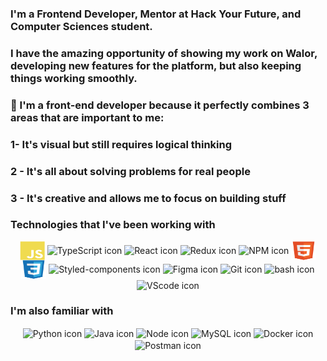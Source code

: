 ### I'm a Frontend Developer, Mentor at Hack Your Future, and Computer Sciences student.
### I have the amazing opportunity of showing my work on Walor, developing new features for the platform, but also keeping things working smoothly.

 
### 💞️ I'm a front-end developer because it perfectly combines 3 areas that are important to me:
### 1- It's visual but still requires logical thinking
### 2 - It's all about solving problems for real people
### 3 - It's creative and allows me to focus on building stuff

### Technologies that I've been working with
 <div align="center">
       <img align="center" alt="JavaScript icon" height="30" width="40" src="https://raw.githubusercontent.com/devicons/devicon/master/icons/javascript/javascript-plain.svg"> 
       <img align="center" alt="TypeScript icon" height="30" src="https://cdn.jsdelivr.net/gh/devicons/devicon/icons/typescript/typescript-original.svg" />
       <img align="center" alt="React icon" icon" height="30" width="40" src="https://cdn.jsdelivr.net/gh/devicons/devicon/icons/react/react-original.svg">
       <img align="center" alt="Redux icon" icon" height="30" width="40" src="https://cdn.jsdelivr.net/gh/devicons/devicon/icons/redux/redux-original.svg" />          
       <img align="center" alt="NPM icon" height="30" width="40" src="https://cdn.jsdelivr.net/gh/devicons/devicon/icons/npm/npm-original-wordmark.svg" />   
       <img align="center" alt="HTML icon" height="30" width="40" src="https://raw.githubusercontent.com/devicons/devicon/master/icons/html5/html5-original.svg">
       <img align="center" alt="CSS icon" height="30" width="40" src="https://raw.githubusercontent.com/devicons/devicon/master/icons/css3/css3-original.svg">
       <img align="center" alt="Styled-components icon" height="30" width="40" src="https://avatars.githubusercontent.com/u/20658825?s=200&v=4">
       <img align="center" alt="Figma icon" height="30" width="40" src="https://cdn.jsdelivr.net/gh/devicons/devicon/icons/figma/figma-original.svg" />
       <img align="center" alt="Git icon" height="30" width="40" src="https://cdn.jsdelivr.net/gh/devicons/devicon/icons/git/git-original.svg">
       <img align="center" alt="bash icon" height="30" width="40" src="https://cdn.jsdelivr.net/gh/devicons/devicon/icons/bash/bash-original.svg" />
       <img align="center" alt="VScode icon" height="30" width="40" src="https://cdn.jsdelivr.net/gh/devicons/devicon/icons/vscode/vscode-original.svg">       
</div>

### I'm also familiar with 
<div align="center">
  <img align="center" alt="Python icon" height="30" width="40" src="https://cdn.jsdelivr.net/gh/devicons/devicon/icons/python/python-original.svg" />
  <img align="center" alt="Java icon" height="30" width="40" src="https://cdn.jsdelivr.net/gh/devicons/devicon/icons/java/java-original.svg" />
  <img align="center" alt="Node icon" height="30" width="40" src="https://cdn.jsdelivr.net/gh/devicons/devicon/icons/nodejs/nodejs-original.svg" />
  <img align="center" alt="MySQL icon" height="30" width="40" src="https://cdn.jsdelivr.net/gh/devicons/devicon/icons/mysql/mysql-original.svg" />
  <img align="center" alt="Docker icon" height="30" width="40" src="https://cdn.jsdelivr.net/gh/devicons/devicon/icons/docker/docker-plain.svg" /> 
  <img align="center" alt="Postman icon" height="30" width="30" src="https://www.svgrepo.com/show/354202/postman-icon.svg" >         
</div>


<!---
annamourasobral/annamourasobral is a ✨ special ✨ repository because its `README.md` (this file) appears on your GitHub profile.
You can click the Preview link to take a look at your changes.
--->
